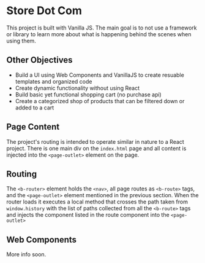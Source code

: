 # Store Dot Com
This project is built with Vanilla JS. The main goal is to not use a framework or library to learn more about what is happening behind the scenes when using them. 

## Other Objectives

- Build a UI using Web Components and VanillaJS to create resuable templates and organized code
- Create dynamic functionality without using React
- Build basic yet functional shopping cart (no purchase api)
- Create a categorized shop of products that can be filtered down or added to a cart

## Page Content

The project's routing is intended to operate similar in nature to a React project. There is one main div on the `index.html` page and all content is injected into the `<page-outlet>` element on the page. 

## Routing

The `<b-router>` element holds the `<nav>`, all page routes as `<b-route>` tags, and the `<page-outlet>` element mentioned in the previous section. When the router loads it executes a local method that crosses the path taken from `window.history` with the list of paths collected from all the `<b-route>` tags and injects the component listed in the route component into the `<page-outlet>`

## Web Components

More info soon.
